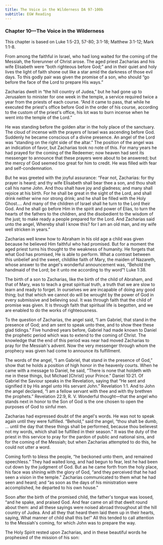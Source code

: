 ```yaml
---
title: The Voice in the Wilderness DA 97-100b
subtitle: EGW Reading
---
```


### Chapter 10—The Voice in the Wilderness

This chapter is based on Luke 1:5-23, 57-80; 3:1-18; Matthew 3:1-12; Mark 1:1-8.

From among the faithful in Israel, who had long waited for the coming of the Messiah, the forerunner of Christ arose. The aged priest Zacharias and his wife Elisabeth were “both righteous before God;” and in their quiet and holy lives the light of faith shone out like a star amid the darkness of those evil days. To this godly pair was given the promise of a son, who should “go before the face of the Lord to prepare His ways.”

Zacharias dwelt in “the hill country of Judea,” but he had gone up to Jerusalem to minister for one week in the temple, a service required twice a year from the priests of each course. “And it came to pass, that while he executed the priest's office before God in the order of his course, according to the custom of the priest's office, his lot was to burn incense when he went into the temple of the Lord.”

He was standing before the golden altar in the holy place of the sanctuary. The cloud of incense with the prayers of Israel was ascending before God. Suddenly he became conscious of a divine presence. An angel of the Lord was “standing on the right side of the altar.” The position of the angel was an indication of favor, but Zacharias took no note of this. For many years he had prayed for the coming of the Redeemer; now heaven had sent its messenger to announce that these prayers were about to be answered; but the mercy of God seemed too great for him to credit. He was filled with fear and self-condemnation.

But he was greeted with the joyful assurance: “Fear not, Zacharias: for thy prayer is heard; and thy wife Elisabeth shall bear thee a son, and thou shalt call his name John. And thou shalt have joy and gladness; and many shall rejoice at his birth. For he shall be great in the sight of the Lord, and shall drink neither wine nor strong drink; and he shall be filled with the Holy Ghost.... And many of the children of Israel shall he turn to the Lord their God. And he shall go before Him in the spirit and power of Elias, to turn the hearts of the fathers to the children, and the disobedient to the wisdom of the just; to make ready a people prepared for the Lord. And Zacharias said unto the angel, Whereby shall I know this? for I am an old man, and my wife well stricken in years.”

Zacharias well knew how to Abraham in his old age a child was given because he believed Him faithful who had promised. But for a moment the aged priest turns his thought to the weakness of humanity. He forgets that what God has promised, He is able to perform. What a contrast between this unbelief and the sweet, childlike faith of Mary, the maiden of Nazareth, whose answer to the angel's wonderful announcement was, “Behold the handmaid of the Lord; be it unto me according to thy word”! Luke 1:38.

The birth of a son to Zacharias, like the birth of the child of Abraham, and that of Mary, was to teach a great spiritual truth, a truth that we are slow to learn and ready to forget. In ourselves we are incapable of doing any good thing; but that which we cannot do will be wrought by the power of God in every submissive and believing soul. It was through faith that the child of promise was given. It is through faith that spiritual life is begotten, and we are enabled to do the works of righteousness.

To the question of Zacharias, the angel said, “I am Gabriel, that stand in the presence of God; and am sent to speak unto thee, and to show thee these glad tidings.” Five hundred years before, Gabriel had made known to Daniel the prophetic period which was to extend to the coming of Christ. The knowledge that the end of this period was near had moved Zacharias to pray for the Messiah's advent. Now the very messenger through whom the prophecy was given had come to announce its fulfillment.

The words of the angel, “I am Gabriel, that stand in the presence of God,” show that he holds a position of high honor in the heavenly courts. When he came with a message to Daniel, he said, “There is none that holdeth with me in these things, but Michael \[Christ\] your Prince.” Daniel 10:21. Of Gabriel the Saviour speaks in the Revelation, saying that “He sent and signified it by His angel unto His servant John.” Revelation 1:1. And to John the angel declared, “I am a fellow servant with thee and with thy brethren the prophets.” Revelation 22:9, R. V. Wonderful thought—that the angel who stands next in honor to the Son of God is the one chosen to open the purposes of God to sinful men.

Zacharias had expressed doubt of the angel's words. He was not to speak again until they were fulfilled. “Behold,” said the angel, “thou shalt be dumb, ... until the day that these things shall be performed, because thou believest not my words, which shall be fulfilled in their season.” It was the duty of the priest in this service to pray for the pardon of public and national sins, and for the coming of the Messiah; but when Zacharias attempted to do this, he could not utter a word.

Coming forth to bless the people, “he beckoned unto them, and remained speechless.” They had waited long, and had begun to fear, lest he had been cut down by the judgment of God. But as he came forth from the holy place, his face was shining with the glory of God, “and they perceived that he had seen a vision in the temple.” Zacharias communicated to them what he had seen and heard; and “as soon as the days of his ministration were accomplished, he departed to his own house.”

Soon after the birth of the promised child, the father's tongue was loosed, “and he spake, and praised God. And fear came on all that dwelt round about them: and all these sayings were noised abroad throughout all the hill country of Judea. And all they that heard them laid them up in their hearts, saying, What manner of child shall this be!” All this tended to call attention to the Messiah's coming, for which John was to prepare the way.

The Holy Spirit rested upon Zacharias, and in these beautiful words he prophesied of the mission of his son: